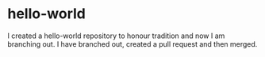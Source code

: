 # hello-world
I created a hello-world repository to honour tradition and now I am branching out. 
I have branched out, created a pull request and then merged.

